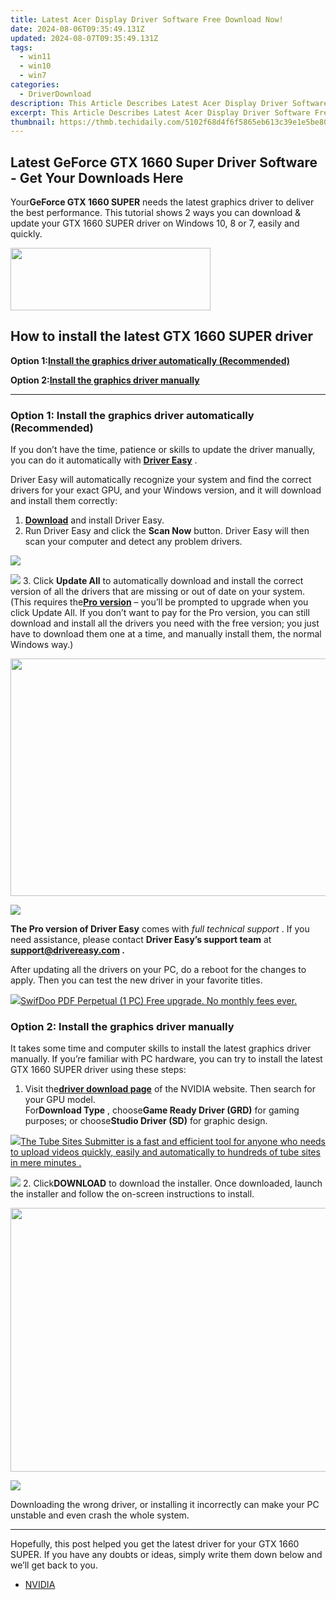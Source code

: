 ```yaml
---
title: Latest Acer Display Driver Software Free Download Now!
date: 2024-08-06T09:35:49.131Z
updated: 2024-08-07T09:35:49.131Z
tags:
  - win11
  - win10
  - win7
categories:
  - DriverDownload
description: This Article Describes Latest Acer Display Driver Software Free Download Now!
excerpt: This Article Describes Latest Acer Display Driver Software Free Download Now!
thumbnail: https://thmb.techidaily.com/5102f68d4f6f5865eb613c39e1e5be805ea96bcf031e721bf44a46da711c7234.jpg
---
```


## Latest GeForce GTX 1660 Super Driver Software - Get Your Downloads Here

Your**GeForce GTX 1660 SUPER** needs the latest graphics driver to deliver the best performance. This tutorial shows 2 ways you can download & update your GTX 1660 SUPER driver on Windows 10, 8 or 7, easily and quickly.

<!-- affiliate ads begin -->
<a href="https://proteahair.pxf.io/c/5597632/1983634/23621" target="_top" id="1983634"><img src="//a.impactradius-go.com/display-ad/23621-1983634" border="0" alt="" width="320" height="100"/></a><img height="0" width="0" src="https://imp.pxf.io/i/5597632/1983634/23621" style="position:absolute;visibility:hidden;" border="0" />
<!-- affiliate ads end -->
## How to install the latest GTX 1660 SUPER driver

 **Option 1:[Install the graphics driver automatically (Recommended)](https://www.drivereasy.com/knowledge/geforce-gtx-1660-super-drivers-download-windows-10-8-7/#option1)**

 **Option 2:[Install the graphics driver manually](https://tools.techidaily.com/drivereasy/download/)**

---

### Option 1: Install the graphics driver automatically (Recommended)

 If you don’t have the time, patience or skills to update the driver manually, you can do it automatically with **[Driver Easy](https://tools.techidaily.com/drivereasy/download/)**  .

 Driver Easy will automatically recognize your system and find the correct drivers for your exact GPU, and your Windows version, and it will download and install them correctly:

1. **[Download](https://tools.techidaily.com/drivereasy/download/)**  and install Driver Easy.
2. Run Driver Easy and click the **Scan Now** button. Driver Easy will then scan your computer and detect any problem drivers.  
<!-- affiliate ads begin -->
<a href="https://secure.2checkout.com/order/checkout.php?PRODS=4620778&QTY=1&AFFILIATE=108875&CART=1"><img src="https://secure.avangate.com/images/merchant/07dd4d5a72f5740ef0f035f201951476/300__250banner.jpg" border="0"></a>
<!-- affiliate ads end -->
![](https://images.drivereasy.com/wp-content/uploads/2020/11/Scan-now-1.jpg)
3. Click **Update All** to automatically download and install the correct version of all the drivers that are missing or out of date on your system.  
 (This requires the[**Pro version**](https://tools.techidaily.com/drivereasy/download/) – you’ll be prompted to upgrade when you click Update All. If you don’t want to pay for the Pro version, you can still download and install all the drivers you need with the free version; you just have to download them one at a time, and manually install them, the normal Windows way.)  
<!-- affiliate ads begin -->
<a href="https://twopages.pxf.io/c/5597632/2016067/18544" target="_top" id="2016067"><img src="//a.impactradius-go.com/display-ad/18544-2016067" border="0" alt="" width="1020" height="380"/></a><img height="0" width="0" src="https://imp.pxf.io/i/5597632/2016067/18544" style="position:absolute;visibility:hidden;" border="0" />
<!-- affiliate ads end -->
![](https://images.drivereasy.com/wp-content/uploads/2021/04/de-1660-super.jpg)

**The Pro version of Driver Easy** comes with _full technical support_ . If you need assistance, please contact **Driver Easy’s support team** at **[support@drivereasy.com](https://tools.techidaily.com/drivereasy/download/) .**

 After updating all the drivers on your PC, do a reboot for the changes to apply. Then you can test the new driver in your favorite titles.

<!-- affiliate ads begin -->
<a href="https://purchase.swifdoo.com/order/checkout.php?PRODS=40002162&QTY=1&AFFILIATE=108875&CART=1"><img src="https://secure.avangate.com/images/merchant/8b932759a5a04ddb34bf79e3f9072e4b/products/1_Product%20box%20white-1024x1024.png" border="0">SwifDoo PDF Perpetual (1 PC) Free upgrade. No monthly fees ever. 
</a>
<!-- affiliate ads end -->
### Option 2: Install the graphics driver manually

 It takes some time and computer skills to install the latest graphics driver manually. If you’re familiar with PC hardware, you can try to install the latest GTX 1660 SUPER driver using these steps:

1. Visit the[**driver download page**](https://tools.techidaily.com/drivereasy/download/) of the NVIDIA website. Then search for your GPU model.  
 For**Download Type** , choose**Game Ready Driver (GRD)** for gaming purposes; or choose**Studio Driver (SD)** for graphic design.  
<!-- affiliate ads begin -->
<a href="https://secure.2checkout.com/order/checkout.php?PRODS=4531356&QTY=1&AFFILIATE=108875&CART=1"><img src="https://secure.avangate.com/images/merchant/8fdd149fcaa7058caccc9c4ad5b0d89a/products/tss-box.JPG" border="0">The Tube Sites Submitter is a fast and efficient tool for anyone who needs to upload videos quickly, easily and automatically to hundreds of tube sites in mere minutes . </a>
<!-- affiliate ads end -->
![](https://images.drivereasy.com/wp-content/uploads/2021/04/1660-super-manually.jpg)
2. Click**DOWNLOAD** to download the installer. Once downloaded, launch the installer and follow the on-screen instructions to install.  
<!-- affiliate ads begin -->
<a href="https://parisrhonecom.sjv.io/c/5597632/1896607/21553" target="_top" id="1896607"><img src="//a.impactradius-go.com/display-ad/21553-1896607" border="0" alt="" width="750" height="422"/></a><img height="0" width="0" src="https://imp.pxf.io/i/5597632/1896607/21553" style="position:absolute;visibility:hidden;" border="0" />
<!-- affiliate ads end -->
![](https://images.drivereasy.com/wp-content/uploads/2021/04/1660-super-manually-2.jpg)

 Downloading the wrong driver, or installing it incorrectly can make your PC unstable and even crash the whole system.

---

 Hopefully, this post helped you get the latest driver for your GTX 1660 SUPER. If you have any doubts or ideas, simply write them down below and we’ll get back to you.

* [NVIDIA](https://tools.techidaily.com/drivereasy/download/)

<ins class="adsbygoogle"
     style="display:block"
     data-ad-format="autorelaxed"
     data-ad-client="ca-pub-7571918770474297"
     data-ad-slot="1223367746"></ins>



<ins class="adsbygoogle"
     style="display:block"
     data-ad-client="ca-pub-7571918770474297"
     data-ad-slot="8358498916"
     data-ad-format="auto"
     data-full-width-responsive="true"></ins>
